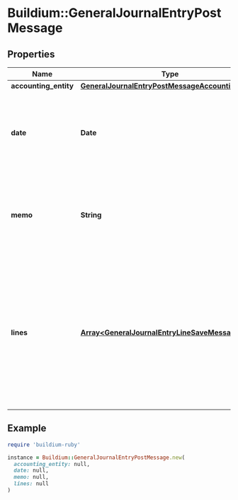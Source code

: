 # Buildium::GeneralJournalEntryPostMessage

## Properties

| Name | Type | Description | Notes |
| ---- | ---- | ----------- | ----- |
| **accounting_entity** | [**GeneralJournalEntryPostMessageAccountingEntity**](GeneralJournalEntryPostMessageAccountingEntity.md) |  |  |
| **date** | **Date** | Date of the general journal entry. The date must be formatted as YYYY-MM-DD. |  |
| **memo** | **String** | Description of the general journal entry. Must be no longer than 240 characters. | [optional] |
| **lines** | [**Array&lt;GeneralJournalEntryLineSaveMessage&gt;**](GeneralJournalEntryLineSaveMessage.md) | A list of general journal entry lines. At least two lines are required. The total amount of the debit PostingType lines must equal the total of the credit PostingType lines. |  |

## Example

```ruby
require 'buildium-ruby'

instance = Buildium::GeneralJournalEntryPostMessage.new(
  accounting_entity: null,
  date: null,
  memo: null,
  lines: null
)
```

